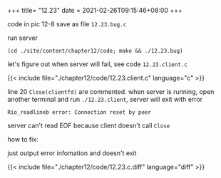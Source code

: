 +++
title= "12.23"
date = 2021-02-26T09:15:46+08:00
+++

code in pic 12-8 save as file `12.23.bug.c`

run server

    (cd ./site/content/chapter12/code; make && ./12.23.bug)

let's figure out when server will fail, see code `12.23.client.c`

{{< include file="./chapter12/code/12.23.client.c" language="c" >}}

line 20 `Close(clientfd)` are commented. when server is running, open another
terminal and run `./12.23.client`, server will exit with error

    Rio_readlineb error: Connection reset by peer

server can't read EOF because client doesn't call `Close`

how to fix:

just output error infomation and doesn't exit

{{< include file="./chapter12/code/12.23.c.diff" language="diff" >}}
